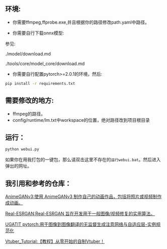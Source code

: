## 环境:

* 你需要ffmpeg,ffprobe.exe,并且根据你的路径修改path.yaml中路径。

* 你需要自行下载onnx模型:

参见:

./model/download.md

./tools/core/model_core/download.md

* 你需要自行配置pytorch>=2.0.1的环境，然后:

```cmd
pip install -r requirements.txt
```

## 需要修改的地方:

* ffmpeg的路径。
* config/runtime/lm.txt中workspace的位置，绝对路径改到项目根目录

## 运行：

```cmd
python webui.py
```

如果你在用我打包的一键包，那么请双击这里不存在的`运行webui.bat`。然后进入弹出的网址。

## 我引用和参考的仓库：

[AnimeGANv3:使用 AnimeGANv3 制作自己的动画作品，包括将照片或视频制作成动画。](https://github.com/TachibanaYoshino/AnimeGANv3)

[Real-ESRGAN:Real-ESRGAN 旨在开发用于一般图像/视频修复的实用算法。](https://github.com/xinntao/Real-ESRGAN)

[UGATIT pytorch:用于图像到图像翻译的无监督生成注意网络与自适应层-实例规范化](https://github.com/znxlwm/UGATIT-pytorch)

[Vtuber_Tutorial:【教程】从零开始的自制Vtuber！](https://github.com/RimoChan/Vtuber_Tutorial)

